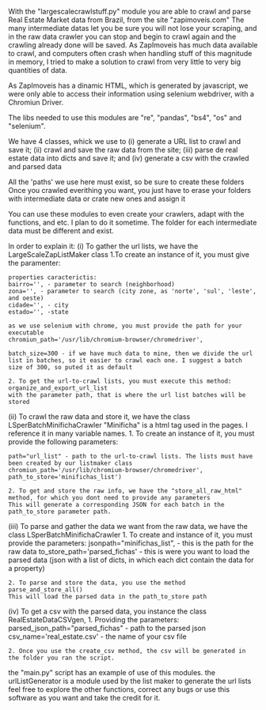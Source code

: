 With the "largescalecrawlstuff.py" module you are able to crawl and parse Real Estate Market data from Brazil, from the site "zapimoveis.com"
The many intermediate datas let you be sure you will not lose your scraping, and in the raw data crawler you can stop and begin to crawl again and the crawling already done will be saved.
As ZapImoveis has much data available to crawl, and computers often crash when handling stuff of this magnitude in memory, I tried to make a solution to crawl from very little to very big quantities of data.

As ZapImoveis has a dinamic HTML, which is generated by javascript, we were only able to access their information using selenium webdriver, with a Chromiun Driver. 

The libs needed to use this modules are "re", "pandas", "bs4", "os" and "selenium".

We have 4 classes, whick we use to (i) generate a URL list to crawl and save it; (ii) crawl and save the raw data from the site; (iii) parse de real estate data into dicts and save it; and (iv) generate a csv with the crawled and parsed data

All the 'paths' we use here must exist, so be sure to create these folders
Once you crawled everithing you want, you just have to erase your folders with intermediate data or crate new ones and assign it

You can use these modules to even create your crawlers, adapt with the functions, and etc. I plan to do it sometime.
The folder for each intermediate data must be different and exist.

In order to explain it:
(i) To gather the url lists, we have the LargeScaleZapListMaker class
    1.To create an instance of it, you must give the paramenter:
    
    properties caracterictis:
    bairro='', - parameter to search (neighborhood)
    zona='', - parameter to search (city zone, as 'norte', 'sul', 'leste', and oeste)
    cidade='', - city
    estado='', -state

    as we use selenium with chrome, you must provide the path for your executable
    chromiun_path='/usr/lib/chromium-browser/chromedriver',

    batch_size=300 - if we have much data to mine, then we divide the url list in batches, so it easier to crawl each one. I suggest a batch size of 300, so puted it as default
    
    2. To get the url-to-crawl lists, you must execute this method:
    organize_and_export_url_list    
    with the parameter path, that is where the url list batches will be stored
    
(ii) To crawl the raw data and store it, we have the class LSperBatchMinifichaCrawler
    "Minificha" is a html tag used in the pages. I reference it in many variable names. 
    1. To create an instance of it, you must provide the following parameters:
    
    path="url_list" - path to the url-to-crawl lists. The lists must have been created by our listmaker class
    chromiun_path='/usr/lib/chromium-browser/chromedriver', 
    path_to_store='minifichas_list')
    
    2. To get and store the raw info, we have the "store_all_raw_html" method, for which you dont need to provide any parameters
    This will generate a corresponding JSON for each batch in the path_to_store parameter path.
    
(iii) To parse and gather the data we want from the raw data, we have the class LSperBatchMinifichaCrawler
    1. To create and instance of it, you must provide the parameters: 
    jsonpath="minifichas_list", - this is the path for the raw data
    to_store_path='parsed_fichas' - this is were you want to load the parsed data (json with a list of dicts, in which each dict contain the data for a property)
    
    2. To parse and store the data, you use the method parse_and_store_all()
    This will load the parsed data in the path_to_store path
    
(iv) To get a csv with the parsed data, you instance the class RealEstateDataCSVgen,
    1. Providing the parameters:
    parsed_json_path="parsed_fichas" - path to the parsed json
    csv_name='real_estate.csv' - the name of your csv file
    
    2. Once you use the create_csv method, the csv will be generated in the folder you ran the script. 
    
the "main.py" script has an example of use of this modules.
the urlListGenerator is a module used by the list maker to generate the url lists
feel free to explore the other functions, correct any bugs or use this software as you want and take the credit for it. 
    
